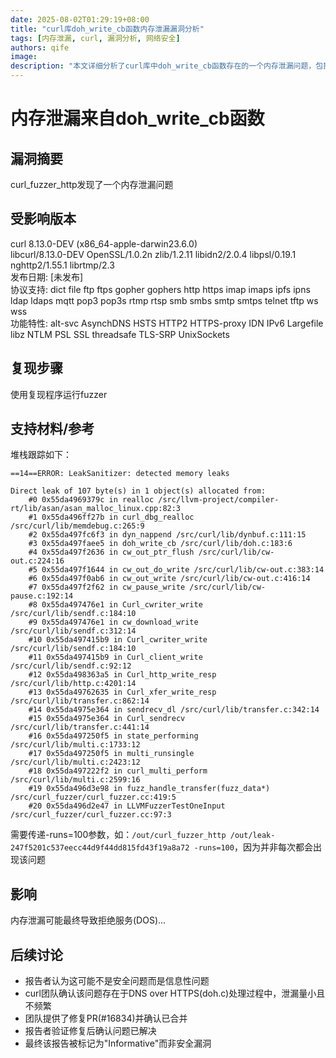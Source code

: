 ```yaml
---
date: 2025-08-02T01:29:19+08:00
title: "curl库doh_write_cb函数内存泄漏漏洞分析"
tags: [内存泄漏, curl, 漏洞分析, 网络安全]
authors: qife
image: 
description: "本文详细分析了curl库中doh_write_cb函数存在的一个内存泄漏问题，包括漏洞复现步骤、堆栈跟踪信息以及开发团队的修复过程，涉及curl 8.13.0-DEV版本在DNS over HTTPS处理过程中的资源管理问题。"
---
```


# 内存泄漏来自doh_write_cb函数

## 漏洞摘要
curl_fuzzer_http发现了一个内存泄漏问题

## 受影响版本
curl 8.13.0-DEV (x86_64-apple-darwin23.6.0)  
libcurl/8.13.0-DEV OpenSSL/1.0.2n zlib/1.2.11 libidn2/2.0.4 libpsl/0.19.1 nghttp2/1.55.1 librtmp/2.3  
发布日期: [未发布]  
协议支持: dict file ftp ftps gopher gophers http https imap imaps ipfs ipns ldap ldaps mqtt pop3 pop3s rtmp rtsp smb smbs smtp smtps telnet tftp ws wss  
功能特性: alt-svc AsynchDNS HSTS HTTP2 HTTPS-proxy IDN IPv6 Largefile libz NTLM PSL SSL threadsafe TLS-SRP UnixSockets

## 复现步骤
使用复现程序运行fuzzer

## 支持材料/参考
堆栈跟踪如下：
```
==14==ERROR: LeakSanitizer: detected memory leaks

Direct leak of 107 byte(s) in 1 object(s) allocated from:
    #0 0x55da4969379c in realloc /src/llvm-project/compiler-rt/lib/asan/asan_malloc_linux.cpp:82:3
    #1 0x55da496ff27b in curl_dbg_realloc /src/curl/lib/memdebug.c:265:9
    #2 0x55da497fc6f3 in dyn_nappend /src/curl/lib/dynbuf.c:111:15
    #3 0x55da497faee5 in doh_write_cb /src/curl/lib/doh.c:183:6
    #4 0x55da497f2636 in cw_out_ptr_flush /src/curl/lib/cw-out.c:224:16
    #5 0x55da497f1644 in cw_out_do_write /src/curl/lib/cw-out.c:383:14
    #6 0x55da497f0ab6 in cw_out_write /src/curl/lib/cw-out.c:416:14
    #7 0x55da497f2f62 in cw_pause_write /src/curl/lib/cw-pause.c:192:14
    #8 0x55da497476e1 in Curl_cwriter_write /src/curl/lib/sendf.c:184:10
    #9 0x55da497476e1 in cw_download_write /src/curl/lib/sendf.c:312:14
    #10 0x55da497415b9 in Curl_cwriter_write /src/curl/lib/sendf.c:184:10
    #11 0x55da497415b9 in Curl_client_write /src/curl/lib/sendf.c:92:12
    #12 0x55da498363a5 in Curl_http_write_resp /src/curl/lib/http.c:4201:14
    #13 0x55da49762635 in Curl_xfer_write_resp /src/curl/lib/transfer.c:862:14
    #14 0x55da4975e364 in sendrecv_dl /src/curl/lib/transfer.c:342:14
    #15 0x55da4975e364 in Curl_sendrecv /src/curl/lib/transfer.c:441:14
    #16 0x55da497250f5 in state_performing /src/curl/lib/multi.c:1733:12
    #17 0x55da497250f5 in multi_runsingle /src/curl/lib/multi.c:2423:12
    #18 0x55da497222f2 in curl_multi_perform /src/curl/lib/multi.c:2599:16
    #19 0x55da496d3e98 in fuzz_handle_transfer(fuzz_data*) /src/curl_fuzzer/curl_fuzzer.cc:419:5
    #20 0x55da496d2e47 in LLVMFuzzerTestOneInput /src/curl_fuzzer/curl_fuzzer.cc:97:3
```

需要传递-runs=100参数，如：`/out/curl_fuzzer_http /out/leak-247f5201c537eecc44d9f44dd815fd43f19a8a72 -runs=100`，因为并非每次都会出现该问题

## 影响
内存泄漏可能最终导致拒绝服务(DOS)...

## 后续讨论
- 报告者认为这可能不是安全问题而是信息性问题
- curl团队确认该问题存在于DNS over HTTPS(doh.c)处理过程中，泄漏量小且不频繁
- 团队提供了修复PR(#16834)并确认已合并
- 报告者验证修复后确认问题已解决
- 最终该报告被标记为"Informative"而非安全漏洞